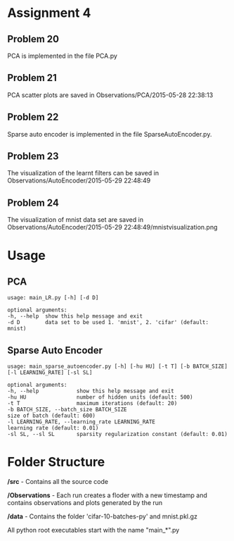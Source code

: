 Assignment 4
=============

Problem 20
----------
PCA is implemented in the file PCA.py

Problem 21
----------
PCA scatter plots are saved in Observations/PCA/2015-05-28 22:38:13

Problem 22
-----------
Sparse auto encoder is implemented in the file SparseAutoEncoder.py.

Problem 23
-----------
The visualization of the learnt filters can be saved in Observations/AutoEncoder/2015-05-29 22:48:49

Problem 24
-----------
The visualization of mnist data set are saved in Observations/AutoEncoder/2015-05-29 22:48:49/mnistvisualization.png


Usage
=====

PCA
------------------

```
usage: main_LR.py [-h] [-d D]

optional arguments:
-h, --help  show this help message and exit
-d D        data set to be used 1. 'mnist', 2. 'cifar' (default: mnist)

```

Sparse Auto Encoder
--------------------

```
usage: main_sparse_autoencoder.py [-h] [-hu HU] [-t T] [-b BATCH_SIZE]
[-l LEARNING_RATE] [-sl SL]

optional arguments:
-h, --help            show this help message and exit
-hu HU                number of hidden units (default: 500)
-t T                  maximum iterations (default: 20)
-b BATCH_SIZE, --batch_size BATCH_SIZE
size of batch (default: 600)
-l LEARNING_RATE, --learning_rate LEARNING_RATE
learning rate (default: 0.01)
-sl SL, --sl SL       sparsity regularization constant (default: 0.01)
```


Folder Structure
=================

__/src__             - Contains all the source code

__/Observations__ - Each run creates a floder with a new timestamp and contains observations and plots generated by the run

__/data__            - Contains the folder 'cifar-10-batches-py' and mnist.pkl.gz

All python root executables start with the name "main_*".py

